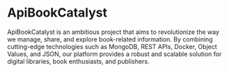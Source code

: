 # ApiBookCatalyst
ApiBookCatalyst is an ambitious project that aims to revolutionize the way we manage, share, and explore book-related information. By combining cutting-edge technologies such as MongoDB, REST APIs, Docker, Object Values, and JSON, our platform provides a robust and scalable solution for digital libraries, book enthusiasts, and publishers.
